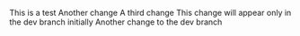 This is a test
Another change
A third change
This change will appear only in the dev branch initially
Another change to the dev branch
